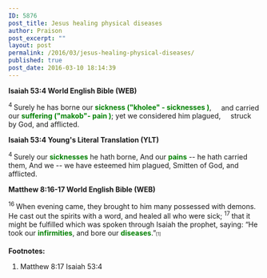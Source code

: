 ```yaml
---
ID: 5876
post_title: Jesus healing physical diseases
author: Praison
post_excerpt: ""
layout: post
permalink: /2016/03/jesus-healing-physical-diseases/
published: true
post_date: 2016-03-10 18:14:39
---
```

<strong><span class="passage-display-bcv">Isaiah 53:4
</span><span class="passage-display-version">World English Bible (WEB)</span></strong>
<div class="poetry top-1">
<p class="line"><span id="en-WEB-18716" class="text Isa-53-4"><sup class="versenum">4 </sup>Surely he has borne our <span style="color: #008000;"><strong>sickness ("kholee" - sicknesses )</strong></span>,</span>
<span class="indent-1"><span class="indent-1-breaks">    </span><span class="text Isa-53-4">and carried our <span style="color: #008000;"><strong>suffering ("makob"- pain )</strong></span>;</span></span>
<span class="text Isa-53-4">yet we considered him plagued,</span>
<span class="indent-1"><span class="indent-1-breaks">    </span><span class="text Isa-53-4">struck by God, and afflicted.</span></span></p>
<strong><span class="passage-display-bcv">Isaiah 53:4
</span><span class="passage-display-version">Young's Literal Translation (YLT)</span></strong>
<p class="verse"><span id="en-YLT-18716" class="text Isa-53-4"><sup class="versenum">4 </sup>Surely our <span style="color: #008000;"><strong>sicknesses</strong> </span>he hath borne, And our <span style="color: #008000;"><strong>pains</strong> </span>-- he hath carried them, And we -- we have esteemed him plagued, Smitten of God, and afflicted.</span></p>
<p class="passage-display"><strong><span class="passage-display-bcv">Matthew 8:16-17
</span><span class="passage-display-version">World English Bible (WEB)</span></strong></p>
<span id="en-WEB-23362" class="text Matt-8-16"><sup class="versenum">16 </sup>When evening came, they brought to him many possessed with demons. He cast out the spirits with a word, and healed all who were sick; </span><span id="en-WEB-23363" class="text Matt-8-17"><sup class="versenum">17 </sup>that it might be fulfilled which was spoken through Isaiah the prophet, saying: “He took our <span style="color: #008000;"><strong>infirmities</strong></span>, and bore our <span style="color: #008000;"><strong>diseases</strong></span>.”<sup class="footnote" style="box-sizing: border-box; font-size: 0.625em; line-height: 22px; position: relative; vertical-align: top; top: 0px;" data-fn="#fen-WEB-23363a" data-link="[&lt;a href=&quot;#fen-WEB-23363a&quot; title=&quot;See footnote a&quot;&gt;a&lt;/a&gt;]">[1]</sup></span>
<div class="footnotes">

<strong>Footnotes:</strong>
<ol>
	<li id="fen-WEB-23363a">Matthew 8:17 <span class="footnote-text">Isaiah 53:4</span></li>
</ol>
</div>
</div>
